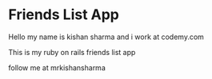 # Friends List App

Hello my name is kishan sharma and i work at codemy.com

This is my ruby on rails friends list app

follow me at mrkishansharma
